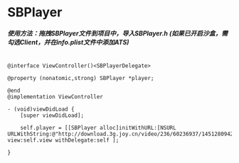 # SBPlayer

##### 使用方法：拖拽SBPlayer文件到项目中，导入SBPlayer.h (如果已开启沙盒，需勾选Client，并在info.plist文件中添加ATS)

```

@interface ViewController()<SBPlayerDelegate>

@property (nonatomic,strong) SBPlayer *player;

@end
@implementation ViewController

- (void)viewDidLoad {
    [super viewDidLoad];

    self.player = [[SBPlayer alloc]initWithURL:[NSURL URLWithString:@"http://download.3g.joy.cn/video/236/60236937/1451280942752_hd.mp4"] view:self.view withDelegate:self ];

}
```
